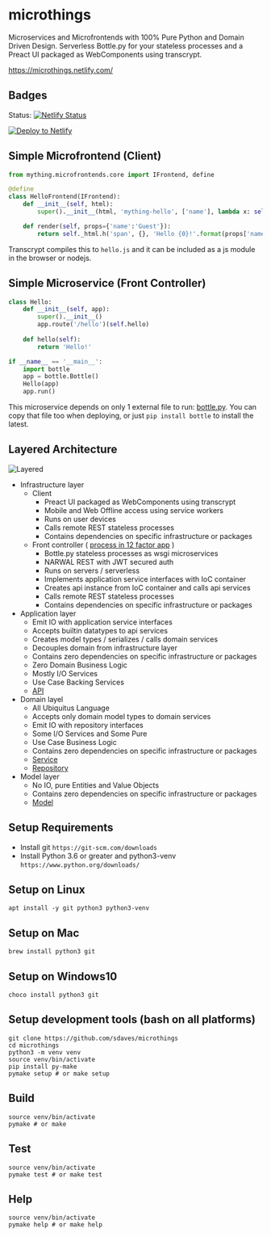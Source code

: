 # microthings

Microservices and Microfrontends with 100% Pure Python and Domain Driven Design. Serverless Bottle.py for your stateless processes and a Preact UI packaged as WebComponents using transcrypt.

https://microthings.netlify.com/

## Badges

Status: [![Netlify Status](https://api.netlify.com/api/v1/badges/03fcd31b-aad4-4cbb-82d0-f50e5b1b0574/deploy-status)](https://app.netlify.com/sites/mything/deploys)

[![Deploy to Netlify](https://www.netlify.com/img/deploy/button.svg)](https://app.netlify.com/start/deploy?repository=https://github.com/sdaves/mything)

## Simple Microfrontend (Client)

```python
from mything.microfrontends.core import IFrontend, define

@define
class HelloFrontend(IFrontend):    
    def __init__(self, html):
        super().__init__(html, 'mything-hello', ['name'], lambda x: self.mount(x))

    def render(self, props={'name':'Guest'}):
        return self._html.h('span', {}, 'Hello {0}!'.format(props['name']))
```

Transcrypt compiles this to `hello.js` and it can be included as a js module in the browser or nodejs.

## Simple Microservice (Front Controller)

```python
class Hello:
    def __init__(self, app):
        super().__init__()
        app.route('/hello')(self.hello)
        
    def hello(self):
        return 'Hello!'

if __name__ == '__main__':
    import bottle
    app = bottle.Bottle()
    Hello(app)
    app.run()
```

This microservice depends on only 1 external file to run: [bottle.py](scripts/bottle.py).
You can copy that file too when deploying, or just `pip install bottle` to install the latest.

## Layered Architecture

![Layered](docs/api/layered-architecture.jpg)

- Infrastructure layer
  - Client
    - Preact UI packaged as WebComponents using transcrypt
    - Mobile and Web Offline access using service workers
    - Runs on user devices
    - Calls remote REST stateless processes
    - Contains dependencies on specific infrastructure or packages
  - Front controller ( [process in 12 factor app](https://microthings.netlify.com/concepts/12factor/ch7.xhtml) )
    - Bottle.py stateless processes as wsgi microservices
    - NARWAL REST with JWT secured auth
    - Runs on servers / serverless
    - Implements application service interfaces with IoC container
    - Creates api instance from IoC container and calls api services
    - Calls remote REST stateless processes
    - Contains dependencies on specific infrastructure or packages
- Application layer
  - Emit IO with application service interfaces
  - Accepts builtin datatypes to api services
  - Creates model types / serializes / calls domain services
  - Decouples domain from infrastructure layer
  - Contains zero dependencies on specific infrastructure or packages
  - Zero Domain Business Logic
  - Mostly I/O Services
  - Use Case Backing Services
  - [API](mything/api.py)
- Domain layel
  - All Ubiquitus Language 
  - Accepts only domain model types to domain services
  - Emit IO with repository interfaces
  - Some I/O Services and Some Pure
  - Use Case Business Logic
  - Contains zero dependencies on specific infrastructure or packages
  - [Service](mything/domain.py)
  - [Repository](mything/domain.py)
- Model layer
  - No IO, pure Entities and Value Objects
  - Contains zero dependencies on specific infrastructure or packages
  - [Model](mything/model.py)

## Setup Requirements

- Install git `https://git-scm.com/downloads`
- Install Python 3.6 or greater and python3-venv `https://www.python.org/downloads/`

## Setup on Linux

    apt install -y git python3 python3-venv
    
## Setup on Mac

    brew install python3 git
    
## Setup on Windows10

    choco install python3 git

## Setup development tools (bash on all platforms)

    git clone https://github.com/sdaves/microthings
    cd microthings
    python3 -m venv venv
    source venv/bin/activate
    pip install py-make
    pymake setup # or make setup

## Build

    source venv/bin/activate
    pymake # or make

## Test

    source venv/bin/activate
    pymake test # or make test

## Help

    source venv/bin/activate
    pymake help # or make help
